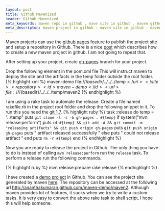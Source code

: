 ```yaml
---
layout: post
title: Github Mavenized
header: Github Mavenized
meta_keywords: maven repo in github , mave site in github , maven github , github mavenized , maven project in github
meta_descripton: maven project in github - maven site in github - maven repo in github
---
```


Maven projects can use the [github pages](http://pages.github.com/)
feature to publish the project site and setup a repository in
Github. There is a nice
[post](http://www.sonatype.com/people/2009/09/maven-tips-and-tricks-using-github/)
which describes how to create a new maven project in github. I am not
going to repeat that.



After setting up your project, create
[gh-pages](http://pages.github.com/) branch for your project.

Drop the following element in the pom.xml file This will instruct
maven to deploy the site and the artifacts in the temp folder outside
the root folder.
{% highlight xml %}
  <distributionManagement>
    <site>
      <id>maven-demo</id>
      <url>file:///${basedir}/../../../temp</url>
    </site>
    <repository>
      <id>maven-demo</id>
      <url>file:///${basedir}/../../../temp/maven2</url>
    </repository>
  </distributionManagement>
{% endhighlight %}

I am using a rake task to automate the release. Create a file named
rakefile.rb in the project root folder and drop the following snippet
in it.  To run this you need the [git 1.7](http://git-scm.com/).
{% highlight ruby %}
task :release do
  temp = "../temp"
  puts `git clone -l -s -b gh-pages . #{temp}`
  if system("mvn release:perform")
      puts `cd #{temp} && git add -A && git commit -m "releasing artifacts" && git push origin gh-pages`
      puts `git push origin gh-pages`
      puts " artifact released successfully "
  else
    puts " could not release artifact "
  end
  puts `rm -r #{temp}`
end
{% endhighlight %}

Now you are ready to release the project in Github. The only thing you
have to do is instead of calling `mvn release:perform` run the
`release` task. To perform a release run the following commands.

{% highlight ruby %}
mvn release:prepare
rake release
{% endhighlight %}

I have created a
[demo project](http://github.com/ananthakumaran/maven-demo) in
Github. You can see the project site generated by maven
[here](http://ananthakumaran.github.com/maven-demo). The repository
can be accessed at the following url
http://ananthakumaran.github.com/maven-demo/maven2. Although maven
provides lot of features, it sucks when we try to write a custom
tasks. It is very easy to convert the above rake task to shell
script. I hope this will help someone.
